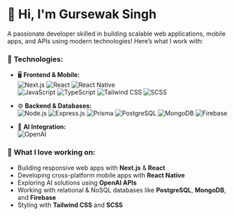 # 👋 Hi, I'm Gursewak Singh

A passionate developer skilled in building scalable web applications, mobile apps, and APIs using modern technologies! Here’s what I work with:

### 🔧 **Technologies:**

- 🖥️ **Frontend & Mobile:**  
  ![Next.js](https://img.shields.io/badge/Next.js-black?style=for-the-badge&logo=next.js) 
  ![React](https://img.shields.io/badge/React-20232A?style=for-the-badge&logo=react&logoColor=61DAFB) 
  ![React Native](https://img.shields.io/badge/React_Native-20232A?style=for-the-badge&logo=react&logoColor=61DAFB)  
  ![JavaScript](https://img.shields.io/badge/JavaScript-F7DF1E?style=for-the-badge&logo=javascript&logoColor=black) 
  ![TypeScript](https://img.shields.io/badge/TypeScript-007ACC?style=for-the-badge&logo=typescript&logoColor=white) 
  ![Tailwind CSS](https://img.shields.io/badge/TailwindCSS-38B2AC?style=for-the-badge&logo=tailwind-css&logoColor=white) 
  ![SCSS](https://img.shields.io/badge/SCSS-CC6699?style=for-the-badge&logo=sass&logoColor=white)

- ⚙️ **Backend & Databases:**  
  ![Node.js](https://img.shields.io/badge/Node.js-43853D?style=for-the-badge&logo=node.js&logoColor=white) 
  ![Express.js](https://img.shields.io/badge/Express.js-404D59?style=for-the-badge&logo=express&logoColor=white) 
  ![Prisma](https://img.shields.io/badge/Prisma-2D3748?style=for-the-badge&logo=prisma&logoColor=white) 
  ![PostgreSQL](https://img.shields.io/badge/PostgreSQL-4169E1?style=for-the-badge&logo=postgresql&logoColor=white) 
  ![MongoDB](https://img.shields.io/badge/MongoDB-47A248?style=for-the-badge&logo=mongodb&logoColor=white) 
  ![Firebase](https://img.shields.io/badge/Firebase-FFCA28?style=for-the-badge&logo=firebase&logoColor=black)

- 🤖 **AI Integration:**  
  ![OpenAI](https://img.shields.io/badge/OpenAI-412991?style=for-the-badge&logo=openai&logoColor=white)

### 🚀 **What I love working on:**
- Building responsive web apps with **Next.js** & **React**
- Developing cross-platform mobile apps with **React Native**
- Exploring AI solutions using **OpenAI APIs**
- Working with relational & NoSQL databases like **PostgreSQL**, **MongoDB**, and **Firebase**
- Styling with **Tailwind CSS** and **SCSS**


